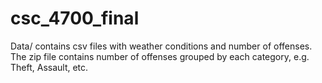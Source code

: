 # csc_4700_final

Data/ contains csv files with weather conditions and number of offenses.
The zip file contains number of offenses grouped by each category, e.g. Theft, Assault, etc.
